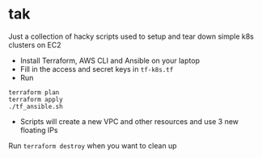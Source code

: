 # tak

Just a collection of hacky scripts used to setup and tear down simple k8s clusters on EC2

- Install Terraform, AWS CLI and Ansible on your laptop
- Fill in the access and secret keys in ```tf-k8s.tf```
- Run 
```
terraform plan
terraform apply
./tf_ansible.sh
```

- Scripts will create a new VPC and other resources and use 3 new floating IPs

Run ```terraform destroy``` when you want to clean up

